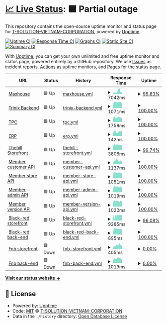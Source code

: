 # [📈 Live Status](https://T-SOLUTION-VIETNAM-CORPORATION.github.io/tsolution-status-check-20230509): <!--live status--> **🟧 Partial outage**

This repository contains the open-source uptime monitor and status page for [T-SOLUTION-VIETNAM-CORPORATION](https://t-solution.vn), powered by [Upptime](https://github.com/upptime/upptime).

[![Uptime CI](https://github.com/T-SOLUTION-VIETNAM-CORPORATION/tsolution-status-check-20230509/workflows/Uptime%20CI/badge.svg)](https://github.com/T-SOLUTION-VIETNAM-CORPORATION/tsolution-status-check-20230509/actions?query=workflow%3A%22Uptime+CI%22)
[![Response Time CI](https://github.com/T-SOLUTION-VIETNAM-CORPORATION/tsolution-status-check-20230509/workflows/Response%20Time%20CI/badge.svg)](https://github.com/T-SOLUTION-VIETNAM-CORPORATION/tsolution-status-check-20230509/actions?query=workflow%3A%22Response+Time+CI%22)
[![Graphs CI](https://github.com/T-SOLUTION-VIETNAM-CORPORATION/tsolution-status-check-20230509/workflows/Graphs%20CI/badge.svg)](https://github.com/T-SOLUTION-VIETNAM-CORPORATION/tsolution-status-check-20230509/actions?query=workflow%3A%22Graphs+CI%22)
[![Static Site CI](https://github.com/T-SOLUTION-VIETNAM-CORPORATION/tsolution-status-check-20230509/workflows/Static%20Site%20CI/badge.svg)](https://github.com/T-SOLUTION-VIETNAM-CORPORATION/tsolution-status-check-20230509/actions?query=workflow%3A%22Static+Site+CI%22)
[![Summary CI](https://github.com/T-SOLUTION-VIETNAM-CORPORATION/tsolution-status-check-20230509/workflows/Summary%20CI/badge.svg)](https://github.com/T-SOLUTION-VIETNAM-CORPORATION/tsolution-status-check-20230509/actions?query=workflow%3A%22Summary+CI%22)

With [Upptime](https://upptime.js.org), you can get your own unlimited and free uptime monitor and status page, powered entirely by a GitHub repository. We use [Issues](https://github.com/T-SOLUTION-VIETNAM-CORPORATION/tsolution-status-check-20230509/issues) as incident reports, [Actions](https://github.com/T-SOLUTION-VIETNAM-CORPORATION/tsolution-status-check-20230509/actions) as uptime monitors, and [Pages](https://T-SOLUTION-VIETNAM-CORPORATION.github.io/tsolution-status-check-20230509) for the status page.

<!--start: status pages-->
<!-- This summary is generated by Upptime (https://github.com/upptime/upptime) -->
<!-- Do not edit this manually, your changes will be overwritten -->
<!-- prettier-ignore -->
| URL | Status | History | Response Time | Uptime |
| --- | ------ | ------- | ------------- | ------ |
| <img alt="" src="https://icons.duckduckgo.com/ip3/maxhousevietnam.com.ico" height="13"> [Maxhouse](https://maxhousevietnam.com) | 🟩 Up | [maxhouse.yml](https://github.com/T-SOLUTION-VIETNAM-CORPORATION/tsolution-status-check-20230509/commits/HEAD/history/maxhouse.yml) | <details><summary><img alt="Response time graph" src="./graphs/maxhouse/response-time-week.png" height="20"> 7042ms</summary><br><a href="https://T-SOLUTION-VIETNAM-CORPORATION.github.io/tsolution-status-check-20230509/history/maxhouse"><img alt="Response time 5601" src="https://img.shields.io/endpoint?url=https%3A%2F%2Fraw.githubusercontent.com%2FT-SOLUTION-VIETNAM-CORPORATION%2Ftsolution-status-check-20230509%2FHEAD%2Fapi%2Fmaxhouse%2Fresponse-time.json"></a><br><a href="https://T-SOLUTION-VIETNAM-CORPORATION.github.io/tsolution-status-check-20230509/history/maxhouse"><img alt="24-hour response time 9832" src="https://img.shields.io/endpoint?url=https%3A%2F%2Fraw.githubusercontent.com%2FT-SOLUTION-VIETNAM-CORPORATION%2Ftsolution-status-check-20230509%2FHEAD%2Fapi%2Fmaxhouse%2Fresponse-time-day.json"></a><br><a href="https://T-SOLUTION-VIETNAM-CORPORATION.github.io/tsolution-status-check-20230509/history/maxhouse"><img alt="7-day response time 7042" src="https://img.shields.io/endpoint?url=https%3A%2F%2Fraw.githubusercontent.com%2FT-SOLUTION-VIETNAM-CORPORATION%2Ftsolution-status-check-20230509%2FHEAD%2Fapi%2Fmaxhouse%2Fresponse-time-week.json"></a><br><a href="https://T-SOLUTION-VIETNAM-CORPORATION.github.io/tsolution-status-check-20230509/history/maxhouse"><img alt="30-day response time 4383" src="https://img.shields.io/endpoint?url=https%3A%2F%2Fraw.githubusercontent.com%2FT-SOLUTION-VIETNAM-CORPORATION%2Ftsolution-status-check-20230509%2FHEAD%2Fapi%2Fmaxhouse%2Fresponse-time-month.json"></a><br><a href="https://T-SOLUTION-VIETNAM-CORPORATION.github.io/tsolution-status-check-20230509/history/maxhouse"><img alt="1-year response time 5612" src="https://img.shields.io/endpoint?url=https%3A%2F%2Fraw.githubusercontent.com%2FT-SOLUTION-VIETNAM-CORPORATION%2Ftsolution-status-check-20230509%2FHEAD%2Fapi%2Fmaxhouse%2Fresponse-time-year.json"></a></details> | <details><summary><a href="https://T-SOLUTION-VIETNAM-CORPORATION.github.io/tsolution-status-check-20230509/history/maxhouse">99.83%</a></summary><a href="https://T-SOLUTION-VIETNAM-CORPORATION.github.io/tsolution-status-check-20230509/history/maxhouse"><img alt="All-time uptime 98.51%" src="https://img.shields.io/endpoint?url=https%3A%2F%2Fraw.githubusercontent.com%2FT-SOLUTION-VIETNAM-CORPORATION%2Ftsolution-status-check-20230509%2FHEAD%2Fapi%2Fmaxhouse%2Fuptime.json"></a><br><a href="https://T-SOLUTION-VIETNAM-CORPORATION.github.io/tsolution-status-check-20230509/history/maxhouse"><img alt="24-hour uptime 98.81%" src="https://img.shields.io/endpoint?url=https%3A%2F%2Fraw.githubusercontent.com%2FT-SOLUTION-VIETNAM-CORPORATION%2Ftsolution-status-check-20230509%2FHEAD%2Fapi%2Fmaxhouse%2Fuptime-day.json"></a><br><a href="https://T-SOLUTION-VIETNAM-CORPORATION.github.io/tsolution-status-check-20230509/history/maxhouse"><img alt="7-day uptime 99.83%" src="https://img.shields.io/endpoint?url=https%3A%2F%2Fraw.githubusercontent.com%2FT-SOLUTION-VIETNAM-CORPORATION%2Ftsolution-status-check-20230509%2FHEAD%2Fapi%2Fmaxhouse%2Fuptime-week.json"></a><br><a href="https://T-SOLUTION-VIETNAM-CORPORATION.github.io/tsolution-status-check-20230509/history/maxhouse"><img alt="30-day uptime 99.92%" src="https://img.shields.io/endpoint?url=https%3A%2F%2Fraw.githubusercontent.com%2FT-SOLUTION-VIETNAM-CORPORATION%2Ftsolution-status-check-20230509%2FHEAD%2Fapi%2Fmaxhouse%2Fuptime-month.json"></a><br><a href="https://T-SOLUTION-VIETNAM-CORPORATION.github.io/tsolution-status-check-20230509/history/maxhouse"><img alt="1-year uptime 98.33%" src="https://img.shields.io/endpoint?url=https%3A%2F%2Fraw.githubusercontent.com%2FT-SOLUTION-VIETNAM-CORPORATION%2Ftsolution-status-check-20230509%2FHEAD%2Fapi%2Fmaxhouse%2Fuptime-year.json"></a></details>
| <img alt="" src="https://icons.duckduckgo.com/ip3/trinix-new.t-solution.vn.ico" height="13"> [Trinix Backend](https://trinix-new.t-solution.vn) | 🟩 Up | [trinix-backend.yml](https://github.com/T-SOLUTION-VIETNAM-CORPORATION/tsolution-status-check-20230509/commits/HEAD/history/trinix-backend.yml) | <details><summary><img alt="Response time graph" src="./graphs/trinix-backend/response-time-week.png" height="20"> 1071ms</summary><br><a href="https://T-SOLUTION-VIETNAM-CORPORATION.github.io/tsolution-status-check-20230509/history/trinix-backend"><img alt="Response time 1229" src="https://img.shields.io/endpoint?url=https%3A%2F%2Fraw.githubusercontent.com%2FT-SOLUTION-VIETNAM-CORPORATION%2Ftsolution-status-check-20230509%2FHEAD%2Fapi%2Ftrinix-backend%2Fresponse-time.json"></a><br><a href="https://T-SOLUTION-VIETNAM-CORPORATION.github.io/tsolution-status-check-20230509/history/trinix-backend"><img alt="24-hour response time 892" src="https://img.shields.io/endpoint?url=https%3A%2F%2Fraw.githubusercontent.com%2FT-SOLUTION-VIETNAM-CORPORATION%2Ftsolution-status-check-20230509%2FHEAD%2Fapi%2Ftrinix-backend%2Fresponse-time-day.json"></a><br><a href="https://T-SOLUTION-VIETNAM-CORPORATION.github.io/tsolution-status-check-20230509/history/trinix-backend"><img alt="7-day response time 1071" src="https://img.shields.io/endpoint?url=https%3A%2F%2Fraw.githubusercontent.com%2FT-SOLUTION-VIETNAM-CORPORATION%2Ftsolution-status-check-20230509%2FHEAD%2Fapi%2Ftrinix-backend%2Fresponse-time-week.json"></a><br><a href="https://T-SOLUTION-VIETNAM-CORPORATION.github.io/tsolution-status-check-20230509/history/trinix-backend"><img alt="30-day response time 1054" src="https://img.shields.io/endpoint?url=https%3A%2F%2Fraw.githubusercontent.com%2FT-SOLUTION-VIETNAM-CORPORATION%2Ftsolution-status-check-20230509%2FHEAD%2Fapi%2Ftrinix-backend%2Fresponse-time-month.json"></a><br><a href="https://T-SOLUTION-VIETNAM-CORPORATION.github.io/tsolution-status-check-20230509/history/trinix-backend"><img alt="1-year response time 1229" src="https://img.shields.io/endpoint?url=https%3A%2F%2Fraw.githubusercontent.com%2FT-SOLUTION-VIETNAM-CORPORATION%2Ftsolution-status-check-20230509%2FHEAD%2Fapi%2Ftrinix-backend%2Fresponse-time-year.json"></a></details> | <details><summary><a href="https://T-SOLUTION-VIETNAM-CORPORATION.github.io/tsolution-status-check-20230509/history/trinix-backend">100.00%</a></summary><a href="https://T-SOLUTION-VIETNAM-CORPORATION.github.io/tsolution-status-check-20230509/history/trinix-backend"><img alt="All-time uptime 99.99%" src="https://img.shields.io/endpoint?url=https%3A%2F%2Fraw.githubusercontent.com%2FT-SOLUTION-VIETNAM-CORPORATION%2Ftsolution-status-check-20230509%2FHEAD%2Fapi%2Ftrinix-backend%2Fuptime.json"></a><br><a href="https://T-SOLUTION-VIETNAM-CORPORATION.github.io/tsolution-status-check-20230509/history/trinix-backend"><img alt="24-hour uptime 100.00%" src="https://img.shields.io/endpoint?url=https%3A%2F%2Fraw.githubusercontent.com%2FT-SOLUTION-VIETNAM-CORPORATION%2Ftsolution-status-check-20230509%2FHEAD%2Fapi%2Ftrinix-backend%2Fuptime-day.json"></a><br><a href="https://T-SOLUTION-VIETNAM-CORPORATION.github.io/tsolution-status-check-20230509/history/trinix-backend"><img alt="7-day uptime 100.00%" src="https://img.shields.io/endpoint?url=https%3A%2F%2Fraw.githubusercontent.com%2FT-SOLUTION-VIETNAM-CORPORATION%2Ftsolution-status-check-20230509%2FHEAD%2Fapi%2Ftrinix-backend%2Fuptime-week.json"></a><br><a href="https://T-SOLUTION-VIETNAM-CORPORATION.github.io/tsolution-status-check-20230509/history/trinix-backend"><img alt="30-day uptime 100.00%" src="https://img.shields.io/endpoint?url=https%3A%2F%2Fraw.githubusercontent.com%2FT-SOLUTION-VIETNAM-CORPORATION%2Ftsolution-status-check-20230509%2FHEAD%2Fapi%2Ftrinix-backend%2Fuptime-month.json"></a><br><a href="https://T-SOLUTION-VIETNAM-CORPORATION.github.io/tsolution-status-check-20230509/history/trinix-backend"><img alt="1-year uptime 99.99%" src="https://img.shields.io/endpoint?url=https%3A%2F%2Fraw.githubusercontent.com%2FT-SOLUTION-VIETNAM-CORPORATION%2Ftsolution-status-check-20230509%2FHEAD%2Fapi%2Ftrinix-backend%2Fuptime-year.json"></a></details>
| <img alt="" src="https://icons.duckduckgo.com/ip3/thaiphong.vn.ico" height="13"> [TPC](https://thaiphong.vn) | 🟩 Up | [tpc.yml](https://github.com/T-SOLUTION-VIETNAM-CORPORATION/tsolution-status-check-20230509/commits/HEAD/history/tpc.yml) | <details><summary><img alt="Response time graph" src="./graphs/tpc/response-time-week.png" height="20"> 1758ms</summary><br><a href="https://T-SOLUTION-VIETNAM-CORPORATION.github.io/tsolution-status-check-20230509/history/tpc"><img alt="Response time 2345" src="https://img.shields.io/endpoint?url=https%3A%2F%2Fraw.githubusercontent.com%2FT-SOLUTION-VIETNAM-CORPORATION%2Ftsolution-status-check-20230509%2FHEAD%2Fapi%2Ftpc%2Fresponse-time.json"></a><br><a href="https://T-SOLUTION-VIETNAM-CORPORATION.github.io/tsolution-status-check-20230509/history/tpc"><img alt="24-hour response time 1316" src="https://img.shields.io/endpoint?url=https%3A%2F%2Fraw.githubusercontent.com%2FT-SOLUTION-VIETNAM-CORPORATION%2Ftsolution-status-check-20230509%2FHEAD%2Fapi%2Ftpc%2Fresponse-time-day.json"></a><br><a href="https://T-SOLUTION-VIETNAM-CORPORATION.github.io/tsolution-status-check-20230509/history/tpc"><img alt="7-day response time 1758" src="https://img.shields.io/endpoint?url=https%3A%2F%2Fraw.githubusercontent.com%2FT-SOLUTION-VIETNAM-CORPORATION%2Ftsolution-status-check-20230509%2FHEAD%2Fapi%2Ftpc%2Fresponse-time-week.json"></a><br><a href="https://T-SOLUTION-VIETNAM-CORPORATION.github.io/tsolution-status-check-20230509/history/tpc"><img alt="30-day response time 1808" src="https://img.shields.io/endpoint?url=https%3A%2F%2Fraw.githubusercontent.com%2FT-SOLUTION-VIETNAM-CORPORATION%2Ftsolution-status-check-20230509%2FHEAD%2Fapi%2Ftpc%2Fresponse-time-month.json"></a><br><a href="https://T-SOLUTION-VIETNAM-CORPORATION.github.io/tsolution-status-check-20230509/history/tpc"><img alt="1-year response time 1808" src="https://img.shields.io/endpoint?url=https%3A%2F%2Fraw.githubusercontent.com%2FT-SOLUTION-VIETNAM-CORPORATION%2Ftsolution-status-check-20230509%2FHEAD%2Fapi%2Ftpc%2Fresponse-time-year.json"></a></details> | <details><summary><a href="https://T-SOLUTION-VIETNAM-CORPORATION.github.io/tsolution-status-check-20230509/history/tpc">100.00%</a></summary><a href="https://T-SOLUTION-VIETNAM-CORPORATION.github.io/tsolution-status-check-20230509/history/tpc"><img alt="All-time uptime 99.77%" src="https://img.shields.io/endpoint?url=https%3A%2F%2Fraw.githubusercontent.com%2FT-SOLUTION-VIETNAM-CORPORATION%2Ftsolution-status-check-20230509%2FHEAD%2Fapi%2Ftpc%2Fuptime.json"></a><br><a href="https://T-SOLUTION-VIETNAM-CORPORATION.github.io/tsolution-status-check-20230509/history/tpc"><img alt="24-hour uptime 100.00%" src="https://img.shields.io/endpoint?url=https%3A%2F%2Fraw.githubusercontent.com%2FT-SOLUTION-VIETNAM-CORPORATION%2Ftsolution-status-check-20230509%2FHEAD%2Fapi%2Ftpc%2Fuptime-day.json"></a><br><a href="https://T-SOLUTION-VIETNAM-CORPORATION.github.io/tsolution-status-check-20230509/history/tpc"><img alt="7-day uptime 100.00%" src="https://img.shields.io/endpoint?url=https%3A%2F%2Fraw.githubusercontent.com%2FT-SOLUTION-VIETNAM-CORPORATION%2Ftsolution-status-check-20230509%2FHEAD%2Fapi%2Ftpc%2Fuptime-week.json"></a><br><a href="https://T-SOLUTION-VIETNAM-CORPORATION.github.io/tsolution-status-check-20230509/history/tpc"><img alt="30-day uptime 100.00%" src="https://img.shields.io/endpoint?url=https%3A%2F%2Fraw.githubusercontent.com%2FT-SOLUTION-VIETNAM-CORPORATION%2Ftsolution-status-check-20230509%2FHEAD%2Fapi%2Ftpc%2Fuptime-month.json"></a><br><a href="https://T-SOLUTION-VIETNAM-CORPORATION.github.io/tsolution-status-check-20230509/history/tpc"><img alt="1-year uptime 99.93%" src="https://img.shields.io/endpoint?url=https%3A%2F%2Fraw.githubusercontent.com%2FT-SOLUTION-VIETNAM-CORPORATION%2Ftsolution-status-check-20230509%2FHEAD%2Fapi%2Ftpc%2Fuptime-year.json"></a></details>
| <img alt="" src="https://icons.duckduckgo.com/ip3/erp.thehillcoffee.com.ico" height="13"> [ERP](https://erp.thehillcoffee.com) | 🟩 Up | [erp.yml](https://github.com/T-SOLUTION-VIETNAM-CORPORATION/tsolution-status-check-20230509/commits/HEAD/history/erp.yml) | <details><summary><img alt="Response time graph" src="./graphs/erp/response-time-week.png" height="20"> 142ms</summary><br><a href="https://T-SOLUTION-VIETNAM-CORPORATION.github.io/tsolution-status-check-20230509/history/erp"><img alt="Response time 200" src="https://img.shields.io/endpoint?url=https%3A%2F%2Fraw.githubusercontent.com%2FT-SOLUTION-VIETNAM-CORPORATION%2Ftsolution-status-check-20230509%2FHEAD%2Fapi%2Ferp%2Fresponse-time.json"></a><br><a href="https://T-SOLUTION-VIETNAM-CORPORATION.github.io/tsolution-status-check-20230509/history/erp"><img alt="24-hour response time 184" src="https://img.shields.io/endpoint?url=https%3A%2F%2Fraw.githubusercontent.com%2FT-SOLUTION-VIETNAM-CORPORATION%2Ftsolution-status-check-20230509%2FHEAD%2Fapi%2Ferp%2Fresponse-time-day.json"></a><br><a href="https://T-SOLUTION-VIETNAM-CORPORATION.github.io/tsolution-status-check-20230509/history/erp"><img alt="7-day response time 142" src="https://img.shields.io/endpoint?url=https%3A%2F%2Fraw.githubusercontent.com%2FT-SOLUTION-VIETNAM-CORPORATION%2Ftsolution-status-check-20230509%2FHEAD%2Fapi%2Ferp%2Fresponse-time-week.json"></a><br><a href="https://T-SOLUTION-VIETNAM-CORPORATION.github.io/tsolution-status-check-20230509/history/erp"><img alt="30-day response time 148" src="https://img.shields.io/endpoint?url=https%3A%2F%2Fraw.githubusercontent.com%2FT-SOLUTION-VIETNAM-CORPORATION%2Ftsolution-status-check-20230509%2FHEAD%2Fapi%2Ferp%2Fresponse-time-month.json"></a><br><a href="https://T-SOLUTION-VIETNAM-CORPORATION.github.io/tsolution-status-check-20230509/history/erp"><img alt="1-year response time 179" src="https://img.shields.io/endpoint?url=https%3A%2F%2Fraw.githubusercontent.com%2FT-SOLUTION-VIETNAM-CORPORATION%2Ftsolution-status-check-20230509%2FHEAD%2Fapi%2Ferp%2Fresponse-time-year.json"></a></details> | <details><summary><a href="https://T-SOLUTION-VIETNAM-CORPORATION.github.io/tsolution-status-check-20230509/history/erp">100.00%</a></summary><a href="https://T-SOLUTION-VIETNAM-CORPORATION.github.io/tsolution-status-check-20230509/history/erp"><img alt="All-time uptime 99.85%" src="https://img.shields.io/endpoint?url=https%3A%2F%2Fraw.githubusercontent.com%2FT-SOLUTION-VIETNAM-CORPORATION%2Ftsolution-status-check-20230509%2FHEAD%2Fapi%2Ferp%2Fuptime.json"></a><br><a href="https://T-SOLUTION-VIETNAM-CORPORATION.github.io/tsolution-status-check-20230509/history/erp"><img alt="24-hour uptime 100.00%" src="https://img.shields.io/endpoint?url=https%3A%2F%2Fraw.githubusercontent.com%2FT-SOLUTION-VIETNAM-CORPORATION%2Ftsolution-status-check-20230509%2FHEAD%2Fapi%2Ferp%2Fuptime-day.json"></a><br><a href="https://T-SOLUTION-VIETNAM-CORPORATION.github.io/tsolution-status-check-20230509/history/erp"><img alt="7-day uptime 100.00%" src="https://img.shields.io/endpoint?url=https%3A%2F%2Fraw.githubusercontent.com%2FT-SOLUTION-VIETNAM-CORPORATION%2Ftsolution-status-check-20230509%2FHEAD%2Fapi%2Ferp%2Fuptime-week.json"></a><br><a href="https://T-SOLUTION-VIETNAM-CORPORATION.github.io/tsolution-status-check-20230509/history/erp"><img alt="30-day uptime 100.00%" src="https://img.shields.io/endpoint?url=https%3A%2F%2Fraw.githubusercontent.com%2FT-SOLUTION-VIETNAM-CORPORATION%2Ftsolution-status-check-20230509%2FHEAD%2Fapi%2Ferp%2Fuptime-month.json"></a><br><a href="https://T-SOLUTION-VIETNAM-CORPORATION.github.io/tsolution-status-check-20230509/history/erp"><img alt="1-year uptime 100.00%" src="https://img.shields.io/endpoint?url=https%3A%2F%2Fraw.githubusercontent.com%2FT-SOLUTION-VIETNAM-CORPORATION%2Ftsolution-status-check-20230509%2FHEAD%2Fapi%2Ferp%2Fuptime-year.json"></a></details>
| <img alt="" src="https://icons.duckduckgo.com/ip3/www.thehillstore.com.vn.ico" height="13"> [Thehill Storefront](https://www.thehillstore.com.vn) | 🟩 Up | [thehill-storefront.yml](https://github.com/T-SOLUTION-VIETNAM-CORPORATION/tsolution-status-check-20230509/commits/HEAD/history/thehill-storefront.yml) | <details><summary><img alt="Response time graph" src="./graphs/thehill-storefront/response-time-week.png" height="20"> 3806ms</summary><br><a href="https://T-SOLUTION-VIETNAM-CORPORATION.github.io/tsolution-status-check-20230509/history/thehill-storefront"><img alt="Response time 5904" src="https://img.shields.io/endpoint?url=https%3A%2F%2Fraw.githubusercontent.com%2FT-SOLUTION-VIETNAM-CORPORATION%2Ftsolution-status-check-20230509%2FHEAD%2Fapi%2Fthehill-storefront%2Fresponse-time.json"></a><br><a href="https://T-SOLUTION-VIETNAM-CORPORATION.github.io/tsolution-status-check-20230509/history/thehill-storefront"><img alt="24-hour response time 3080" src="https://img.shields.io/endpoint?url=https%3A%2F%2Fraw.githubusercontent.com%2FT-SOLUTION-VIETNAM-CORPORATION%2Ftsolution-status-check-20230509%2FHEAD%2Fapi%2Fthehill-storefront%2Fresponse-time-day.json"></a><br><a href="https://T-SOLUTION-VIETNAM-CORPORATION.github.io/tsolution-status-check-20230509/history/thehill-storefront"><img alt="7-day response time 3806" src="https://img.shields.io/endpoint?url=https%3A%2F%2Fraw.githubusercontent.com%2FT-SOLUTION-VIETNAM-CORPORATION%2Ftsolution-status-check-20230509%2FHEAD%2Fapi%2Fthehill-storefront%2Fresponse-time-week.json"></a><br><a href="https://T-SOLUTION-VIETNAM-CORPORATION.github.io/tsolution-status-check-20230509/history/thehill-storefront"><img alt="30-day response time 4084" src="https://img.shields.io/endpoint?url=https%3A%2F%2Fraw.githubusercontent.com%2FT-SOLUTION-VIETNAM-CORPORATION%2Ftsolution-status-check-20230509%2FHEAD%2Fapi%2Fthehill-storefront%2Fresponse-time-month.json"></a><br><a href="https://T-SOLUTION-VIETNAM-CORPORATION.github.io/tsolution-status-check-20230509/history/thehill-storefront"><img alt="1-year response time 5904" src="https://img.shields.io/endpoint?url=https%3A%2F%2Fraw.githubusercontent.com%2FT-SOLUTION-VIETNAM-CORPORATION%2Ftsolution-status-check-20230509%2FHEAD%2Fapi%2Fthehill-storefront%2Fresponse-time-year.json"></a></details> | <details><summary><a href="https://T-SOLUTION-VIETNAM-CORPORATION.github.io/tsolution-status-check-20230509/history/thehill-storefront">99.74%</a></summary><a href="https://T-SOLUTION-VIETNAM-CORPORATION.github.io/tsolution-status-check-20230509/history/thehill-storefront"><img alt="All-time uptime 99.80%" src="https://img.shields.io/endpoint?url=https%3A%2F%2Fraw.githubusercontent.com%2FT-SOLUTION-VIETNAM-CORPORATION%2Ftsolution-status-check-20230509%2FHEAD%2Fapi%2Fthehill-storefront%2Fuptime.json"></a><br><a href="https://T-SOLUTION-VIETNAM-CORPORATION.github.io/tsolution-status-check-20230509/history/thehill-storefront"><img alt="24-hour uptime 100.00%" src="https://img.shields.io/endpoint?url=https%3A%2F%2Fraw.githubusercontent.com%2FT-SOLUTION-VIETNAM-CORPORATION%2Ftsolution-status-check-20230509%2FHEAD%2Fapi%2Fthehill-storefront%2Fuptime-day.json"></a><br><a href="https://T-SOLUTION-VIETNAM-CORPORATION.github.io/tsolution-status-check-20230509/history/thehill-storefront"><img alt="7-day uptime 99.74%" src="https://img.shields.io/endpoint?url=https%3A%2F%2Fraw.githubusercontent.com%2FT-SOLUTION-VIETNAM-CORPORATION%2Ftsolution-status-check-20230509%2FHEAD%2Fapi%2Fthehill-storefront%2Fuptime-week.json"></a><br><a href="https://T-SOLUTION-VIETNAM-CORPORATION.github.io/tsolution-status-check-20230509/history/thehill-storefront"><img alt="30-day uptime 99.86%" src="https://img.shields.io/endpoint?url=https%3A%2F%2Fraw.githubusercontent.com%2FT-SOLUTION-VIETNAM-CORPORATION%2Ftsolution-status-check-20230509%2FHEAD%2Fapi%2Fthehill-storefront%2Fuptime-month.json"></a><br><a href="https://T-SOLUTION-VIETNAM-CORPORATION.github.io/tsolution-status-check-20230509/history/thehill-storefront"><img alt="1-year uptime 99.80%" src="https://img.shields.io/endpoint?url=https%3A%2F%2Fraw.githubusercontent.com%2FT-SOLUTION-VIETNAM-CORPORATION%2Ftsolution-status-check-20230509%2FHEAD%2Fapi%2Fthehill-storefront%2Fuptime-year.json"></a></details>
| <img alt="" src="https://icons.duckduckgo.com/ip3/member-customer-api.doidiem.vn.ico" height="13"> [Member customer API](https://member-customer-api.doidiem.vn/health/) | 🟩 Up | [member-customer-api.yml](https://github.com/T-SOLUTION-VIETNAM-CORPORATION/tsolution-status-check-20230509/commits/HEAD/history/member-customer-api.yml) | <details><summary><img alt="Response time graph" src="./graphs/member-customer-api/response-time-week.png" height="20"> 1137ms</summary><br><a href="https://T-SOLUTION-VIETNAM-CORPORATION.github.io/tsolution-status-check-20230509/history/member-customer-api"><img alt="Response time 1175" src="https://img.shields.io/endpoint?url=https%3A%2F%2Fraw.githubusercontent.com%2FT-SOLUTION-VIETNAM-CORPORATION%2Ftsolution-status-check-20230509%2FHEAD%2Fapi%2Fmember-customer-api%2Fresponse-time.json"></a><br><a href="https://T-SOLUTION-VIETNAM-CORPORATION.github.io/tsolution-status-check-20230509/history/member-customer-api"><img alt="24-hour response time 690" src="https://img.shields.io/endpoint?url=https%3A%2F%2Fraw.githubusercontent.com%2FT-SOLUTION-VIETNAM-CORPORATION%2Ftsolution-status-check-20230509%2FHEAD%2Fapi%2Fmember-customer-api%2Fresponse-time-day.json"></a><br><a href="https://T-SOLUTION-VIETNAM-CORPORATION.github.io/tsolution-status-check-20230509/history/member-customer-api"><img alt="7-day response time 1137" src="https://img.shields.io/endpoint?url=https%3A%2F%2Fraw.githubusercontent.com%2FT-SOLUTION-VIETNAM-CORPORATION%2Ftsolution-status-check-20230509%2FHEAD%2Fapi%2Fmember-customer-api%2Fresponse-time-week.json"></a><br><a href="https://T-SOLUTION-VIETNAM-CORPORATION.github.io/tsolution-status-check-20230509/history/member-customer-api"><img alt="30-day response time 1077" src="https://img.shields.io/endpoint?url=https%3A%2F%2Fraw.githubusercontent.com%2FT-SOLUTION-VIETNAM-CORPORATION%2Ftsolution-status-check-20230509%2FHEAD%2Fapi%2Fmember-customer-api%2Fresponse-time-month.json"></a><br><a href="https://T-SOLUTION-VIETNAM-CORPORATION.github.io/tsolution-status-check-20230509/history/member-customer-api"><img alt="1-year response time 1069" src="https://img.shields.io/endpoint?url=https%3A%2F%2Fraw.githubusercontent.com%2FT-SOLUTION-VIETNAM-CORPORATION%2Ftsolution-status-check-20230509%2FHEAD%2Fapi%2Fmember-customer-api%2Fresponse-time-year.json"></a></details> | <details><summary><a href="https://T-SOLUTION-VIETNAM-CORPORATION.github.io/tsolution-status-check-20230509/history/member-customer-api">100.00%</a></summary><a href="https://T-SOLUTION-VIETNAM-CORPORATION.github.io/tsolution-status-check-20230509/history/member-customer-api"><img alt="All-time uptime 99.69%" src="https://img.shields.io/endpoint?url=https%3A%2F%2Fraw.githubusercontent.com%2FT-SOLUTION-VIETNAM-CORPORATION%2Ftsolution-status-check-20230509%2FHEAD%2Fapi%2Fmember-customer-api%2Fuptime.json"></a><br><a href="https://T-SOLUTION-VIETNAM-CORPORATION.github.io/tsolution-status-check-20230509/history/member-customer-api"><img alt="24-hour uptime 100.00%" src="https://img.shields.io/endpoint?url=https%3A%2F%2Fraw.githubusercontent.com%2FT-SOLUTION-VIETNAM-CORPORATION%2Ftsolution-status-check-20230509%2FHEAD%2Fapi%2Fmember-customer-api%2Fuptime-day.json"></a><br><a href="https://T-SOLUTION-VIETNAM-CORPORATION.github.io/tsolution-status-check-20230509/history/member-customer-api"><img alt="7-day uptime 100.00%" src="https://img.shields.io/endpoint?url=https%3A%2F%2Fraw.githubusercontent.com%2FT-SOLUTION-VIETNAM-CORPORATION%2Ftsolution-status-check-20230509%2FHEAD%2Fapi%2Fmember-customer-api%2Fuptime-week.json"></a><br><a href="https://T-SOLUTION-VIETNAM-CORPORATION.github.io/tsolution-status-check-20230509/history/member-customer-api"><img alt="30-day uptime 100.00%" src="https://img.shields.io/endpoint?url=https%3A%2F%2Fraw.githubusercontent.com%2FT-SOLUTION-VIETNAM-CORPORATION%2Ftsolution-status-check-20230509%2FHEAD%2Fapi%2Fmember-customer-api%2Fuptime-month.json"></a><br><a href="https://T-SOLUTION-VIETNAM-CORPORATION.github.io/tsolution-status-check-20230509/history/member-customer-api"><img alt="1-year uptime 99.87%" src="https://img.shields.io/endpoint?url=https%3A%2F%2Fraw.githubusercontent.com%2FT-SOLUTION-VIETNAM-CORPORATION%2Ftsolution-status-check-20230509%2FHEAD%2Fapi%2Fmember-customer-api%2Fuptime-year.json"></a></details>
| <img alt="" src="https://icons.duckduckgo.com/ip3/member-store-api.doidiem.vn.ico" height="13"> [Member store API](https://member-store-api.doidiem.vn/health/) | 🟩 Up | [member-store-api.yml](https://github.com/T-SOLUTION-VIETNAM-CORPORATION/tsolution-status-check-20230509/commits/HEAD/history/member-store-api.yml) | <details><summary><img alt="Response time graph" src="./graphs/member-store-api/response-time-week.png" height="20"> 1051ms</summary><br><a href="https://T-SOLUTION-VIETNAM-CORPORATION.github.io/tsolution-status-check-20230509/history/member-store-api"><img alt="Response time 1161" src="https://img.shields.io/endpoint?url=https%3A%2F%2Fraw.githubusercontent.com%2FT-SOLUTION-VIETNAM-CORPORATION%2Ftsolution-status-check-20230509%2FHEAD%2Fapi%2Fmember-store-api%2Fresponse-time.json"></a><br><a href="https://T-SOLUTION-VIETNAM-CORPORATION.github.io/tsolution-status-check-20230509/history/member-store-api"><img alt="24-hour response time 876" src="https://img.shields.io/endpoint?url=https%3A%2F%2Fraw.githubusercontent.com%2FT-SOLUTION-VIETNAM-CORPORATION%2Ftsolution-status-check-20230509%2FHEAD%2Fapi%2Fmember-store-api%2Fresponse-time-day.json"></a><br><a href="https://T-SOLUTION-VIETNAM-CORPORATION.github.io/tsolution-status-check-20230509/history/member-store-api"><img alt="7-day response time 1051" src="https://img.shields.io/endpoint?url=https%3A%2F%2Fraw.githubusercontent.com%2FT-SOLUTION-VIETNAM-CORPORATION%2Ftsolution-status-check-20230509%2FHEAD%2Fapi%2Fmember-store-api%2Fresponse-time-week.json"></a><br><a href="https://T-SOLUTION-VIETNAM-CORPORATION.github.io/tsolution-status-check-20230509/history/member-store-api"><img alt="30-day response time 1041" src="https://img.shields.io/endpoint?url=https%3A%2F%2Fraw.githubusercontent.com%2FT-SOLUTION-VIETNAM-CORPORATION%2Ftsolution-status-check-20230509%2FHEAD%2Fapi%2Fmember-store-api%2Fresponse-time-month.json"></a><br><a href="https://T-SOLUTION-VIETNAM-CORPORATION.github.io/tsolution-status-check-20230509/history/member-store-api"><img alt="1-year response time 1064" src="https://img.shields.io/endpoint?url=https%3A%2F%2Fraw.githubusercontent.com%2FT-SOLUTION-VIETNAM-CORPORATION%2Ftsolution-status-check-20230509%2FHEAD%2Fapi%2Fmember-store-api%2Fresponse-time-year.json"></a></details> | <details><summary><a href="https://T-SOLUTION-VIETNAM-CORPORATION.github.io/tsolution-status-check-20230509/history/member-store-api">100.00%</a></summary><a href="https://T-SOLUTION-VIETNAM-CORPORATION.github.io/tsolution-status-check-20230509/history/member-store-api"><img alt="All-time uptime 99.68%" src="https://img.shields.io/endpoint?url=https%3A%2F%2Fraw.githubusercontent.com%2FT-SOLUTION-VIETNAM-CORPORATION%2Ftsolution-status-check-20230509%2FHEAD%2Fapi%2Fmember-store-api%2Fuptime.json"></a><br><a href="https://T-SOLUTION-VIETNAM-CORPORATION.github.io/tsolution-status-check-20230509/history/member-store-api"><img alt="24-hour uptime 100.00%" src="https://img.shields.io/endpoint?url=https%3A%2F%2Fraw.githubusercontent.com%2FT-SOLUTION-VIETNAM-CORPORATION%2Ftsolution-status-check-20230509%2FHEAD%2Fapi%2Fmember-store-api%2Fuptime-day.json"></a><br><a href="https://T-SOLUTION-VIETNAM-CORPORATION.github.io/tsolution-status-check-20230509/history/member-store-api"><img alt="7-day uptime 100.00%" src="https://img.shields.io/endpoint?url=https%3A%2F%2Fraw.githubusercontent.com%2FT-SOLUTION-VIETNAM-CORPORATION%2Ftsolution-status-check-20230509%2FHEAD%2Fapi%2Fmember-store-api%2Fuptime-week.json"></a><br><a href="https://T-SOLUTION-VIETNAM-CORPORATION.github.io/tsolution-status-check-20230509/history/member-store-api"><img alt="30-day uptime 100.00%" src="https://img.shields.io/endpoint?url=https%3A%2F%2Fraw.githubusercontent.com%2FT-SOLUTION-VIETNAM-CORPORATION%2Ftsolution-status-check-20230509%2FHEAD%2Fapi%2Fmember-store-api%2Fuptime-month.json"></a><br><a href="https://T-SOLUTION-VIETNAM-CORPORATION.github.io/tsolution-status-check-20230509/history/member-store-api"><img alt="1-year uptime 99.88%" src="https://img.shields.io/endpoint?url=https%3A%2F%2Fraw.githubusercontent.com%2FT-SOLUTION-VIETNAM-CORPORATION%2Ftsolution-status-check-20230509%2FHEAD%2Fapi%2Fmember-store-api%2Fuptime-year.json"></a></details>
| <img alt="" src="https://icons.duckduckgo.com/ip3/member-admin-api.doidiem.vn.ico" height="13"> [Member admin API](https://member-admin-api.doidiem.vn/health/) | 🟩 Up | [member-admin-api.yml](https://github.com/T-SOLUTION-VIETNAM-CORPORATION/tsolution-status-check-20230509/commits/HEAD/history/member-admin-api.yml) | <details><summary><img alt="Response time graph" src="./graphs/member-admin-api/response-time-week.png" height="20"> 1019ms</summary><br><a href="https://T-SOLUTION-VIETNAM-CORPORATION.github.io/tsolution-status-check-20230509/history/member-admin-api"><img alt="Response time 1129" src="https://img.shields.io/endpoint?url=https%3A%2F%2Fraw.githubusercontent.com%2FT-SOLUTION-VIETNAM-CORPORATION%2Ftsolution-status-check-20230509%2FHEAD%2Fapi%2Fmember-admin-api%2Fresponse-time.json"></a><br><a href="https://T-SOLUTION-VIETNAM-CORPORATION.github.io/tsolution-status-check-20230509/history/member-admin-api"><img alt="24-hour response time 702" src="https://img.shields.io/endpoint?url=https%3A%2F%2Fraw.githubusercontent.com%2FT-SOLUTION-VIETNAM-CORPORATION%2Ftsolution-status-check-20230509%2FHEAD%2Fapi%2Fmember-admin-api%2Fresponse-time-day.json"></a><br><a href="https://T-SOLUTION-VIETNAM-CORPORATION.github.io/tsolution-status-check-20230509/history/member-admin-api"><img alt="7-day response time 1019" src="https://img.shields.io/endpoint?url=https%3A%2F%2Fraw.githubusercontent.com%2FT-SOLUTION-VIETNAM-CORPORATION%2Ftsolution-status-check-20230509%2FHEAD%2Fapi%2Fmember-admin-api%2Fresponse-time-week.json"></a><br><a href="https://T-SOLUTION-VIETNAM-CORPORATION.github.io/tsolution-status-check-20230509/history/member-admin-api"><img alt="30-day response time 1032" src="https://img.shields.io/endpoint?url=https%3A%2F%2Fraw.githubusercontent.com%2FT-SOLUTION-VIETNAM-CORPORATION%2Ftsolution-status-check-20230509%2FHEAD%2Fapi%2Fmember-admin-api%2Fresponse-time-month.json"></a><br><a href="https://T-SOLUTION-VIETNAM-CORPORATION.github.io/tsolution-status-check-20230509/history/member-admin-api"><img alt="1-year response time 1179" src="https://img.shields.io/endpoint?url=https%3A%2F%2Fraw.githubusercontent.com%2FT-SOLUTION-VIETNAM-CORPORATION%2Ftsolution-status-check-20230509%2FHEAD%2Fapi%2Fmember-admin-api%2Fresponse-time-year.json"></a></details> | <details><summary><a href="https://T-SOLUTION-VIETNAM-CORPORATION.github.io/tsolution-status-check-20230509/history/member-admin-api">100.00%</a></summary><a href="https://T-SOLUTION-VIETNAM-CORPORATION.github.io/tsolution-status-check-20230509/history/member-admin-api"><img alt="All-time uptime 99.75%" src="https://img.shields.io/endpoint?url=https%3A%2F%2Fraw.githubusercontent.com%2FT-SOLUTION-VIETNAM-CORPORATION%2Ftsolution-status-check-20230509%2FHEAD%2Fapi%2Fmember-admin-api%2Fuptime.json"></a><br><a href="https://T-SOLUTION-VIETNAM-CORPORATION.github.io/tsolution-status-check-20230509/history/member-admin-api"><img alt="24-hour uptime 100.00%" src="https://img.shields.io/endpoint?url=https%3A%2F%2Fraw.githubusercontent.com%2FT-SOLUTION-VIETNAM-CORPORATION%2Ftsolution-status-check-20230509%2FHEAD%2Fapi%2Fmember-admin-api%2Fuptime-day.json"></a><br><a href="https://T-SOLUTION-VIETNAM-CORPORATION.github.io/tsolution-status-check-20230509/history/member-admin-api"><img alt="7-day uptime 100.00%" src="https://img.shields.io/endpoint?url=https%3A%2F%2Fraw.githubusercontent.com%2FT-SOLUTION-VIETNAM-CORPORATION%2Ftsolution-status-check-20230509%2FHEAD%2Fapi%2Fmember-admin-api%2Fuptime-week.json"></a><br><a href="https://T-SOLUTION-VIETNAM-CORPORATION.github.io/tsolution-status-check-20230509/history/member-admin-api"><img alt="30-day uptime 100.00%" src="https://img.shields.io/endpoint?url=https%3A%2F%2Fraw.githubusercontent.com%2FT-SOLUTION-VIETNAM-CORPORATION%2Ftsolution-status-check-20230509%2FHEAD%2Fapi%2Fmember-admin-api%2Fuptime-month.json"></a><br><a href="https://T-SOLUTION-VIETNAM-CORPORATION.github.io/tsolution-status-check-20230509/history/member-admin-api"><img alt="1-year uptime 99.99%" src="https://img.shields.io/endpoint?url=https%3A%2F%2Fraw.githubusercontent.com%2FT-SOLUTION-VIETNAM-CORPORATION%2Ftsolution-status-check-20230509%2FHEAD%2Fapi%2Fmember-admin-api%2Fuptime-year.json"></a></details>
| <img alt="" src="https://icons.duckduckgo.com/ip3/member-version-api.doidiem.vn.ico" height="13"> [Member version API](https://member-version-api.doidiem.vn/api/health) | 🟩 Up | [member-version-api.yml](https://github.com/T-SOLUTION-VIETNAM-CORPORATION/tsolution-status-check-20230509/commits/HEAD/history/member-version-api.yml) | <details><summary><img alt="Response time graph" src="./graphs/member-version-api/response-time-week.png" height="20"> 1020ms</summary><br><a href="https://T-SOLUTION-VIETNAM-CORPORATION.github.io/tsolution-status-check-20230509/history/member-version-api"><img alt="Response time 1208" src="https://img.shields.io/endpoint?url=https%3A%2F%2Fraw.githubusercontent.com%2FT-SOLUTION-VIETNAM-CORPORATION%2Ftsolution-status-check-20230509%2FHEAD%2Fapi%2Fmember-version-api%2Fresponse-time.json"></a><br><a href="https://T-SOLUTION-VIETNAM-CORPORATION.github.io/tsolution-status-check-20230509/history/member-version-api"><img alt="24-hour response time 875" src="https://img.shields.io/endpoint?url=https%3A%2F%2Fraw.githubusercontent.com%2FT-SOLUTION-VIETNAM-CORPORATION%2Ftsolution-status-check-20230509%2FHEAD%2Fapi%2Fmember-version-api%2Fresponse-time-day.json"></a><br><a href="https://T-SOLUTION-VIETNAM-CORPORATION.github.io/tsolution-status-check-20230509/history/member-version-api"><img alt="7-day response time 1020" src="https://img.shields.io/endpoint?url=https%3A%2F%2Fraw.githubusercontent.com%2FT-SOLUTION-VIETNAM-CORPORATION%2Ftsolution-status-check-20230509%2FHEAD%2Fapi%2Fmember-version-api%2Fresponse-time-week.json"></a><br><a href="https://T-SOLUTION-VIETNAM-CORPORATION.github.io/tsolution-status-check-20230509/history/member-version-api"><img alt="30-day response time 1023" src="https://img.shields.io/endpoint?url=https%3A%2F%2Fraw.githubusercontent.com%2FT-SOLUTION-VIETNAM-CORPORATION%2Ftsolution-status-check-20230509%2FHEAD%2Fapi%2Fmember-version-api%2Fresponse-time-month.json"></a><br><a href="https://T-SOLUTION-VIETNAM-CORPORATION.github.io/tsolution-status-check-20230509/history/member-version-api"><img alt="1-year response time 1065" src="https://img.shields.io/endpoint?url=https%3A%2F%2Fraw.githubusercontent.com%2FT-SOLUTION-VIETNAM-CORPORATION%2Ftsolution-status-check-20230509%2FHEAD%2Fapi%2Fmember-version-api%2Fresponse-time-year.json"></a></details> | <details><summary><a href="https://T-SOLUTION-VIETNAM-CORPORATION.github.io/tsolution-status-check-20230509/history/member-version-api">100.00%</a></summary><a href="https://T-SOLUTION-VIETNAM-CORPORATION.github.io/tsolution-status-check-20230509/history/member-version-api"><img alt="All-time uptime 99.75%" src="https://img.shields.io/endpoint?url=https%3A%2F%2Fraw.githubusercontent.com%2FT-SOLUTION-VIETNAM-CORPORATION%2Ftsolution-status-check-20230509%2FHEAD%2Fapi%2Fmember-version-api%2Fuptime.json"></a><br><a href="https://T-SOLUTION-VIETNAM-CORPORATION.github.io/tsolution-status-check-20230509/history/member-version-api"><img alt="24-hour uptime 100.00%" src="https://img.shields.io/endpoint?url=https%3A%2F%2Fraw.githubusercontent.com%2FT-SOLUTION-VIETNAM-CORPORATION%2Ftsolution-status-check-20230509%2FHEAD%2Fapi%2Fmember-version-api%2Fuptime-day.json"></a><br><a href="https://T-SOLUTION-VIETNAM-CORPORATION.github.io/tsolution-status-check-20230509/history/member-version-api"><img alt="7-day uptime 100.00%" src="https://img.shields.io/endpoint?url=https%3A%2F%2Fraw.githubusercontent.com%2FT-SOLUTION-VIETNAM-CORPORATION%2Ftsolution-status-check-20230509%2FHEAD%2Fapi%2Fmember-version-api%2Fuptime-week.json"></a><br><a href="https://T-SOLUTION-VIETNAM-CORPORATION.github.io/tsolution-status-check-20230509/history/member-version-api"><img alt="30-day uptime 100.00%" src="https://img.shields.io/endpoint?url=https%3A%2F%2Fraw.githubusercontent.com%2FT-SOLUTION-VIETNAM-CORPORATION%2Ftsolution-status-check-20230509%2FHEAD%2Fapi%2Fmember-version-api%2Fuptime-month.json"></a><br><a href="https://T-SOLUTION-VIETNAM-CORPORATION.github.io/tsolution-status-check-20230509/history/member-version-api"><img alt="1-year uptime 100.00%" src="https://img.shields.io/endpoint?url=https%3A%2F%2Fraw.githubusercontent.com%2FT-SOLUTION-VIETNAM-CORPORATION%2Ftsolution-status-check-20230509%2FHEAD%2Fapi%2Fmember-version-api%2Fuptime-year.json"></a></details>
| <img alt="" src="https://icons.duckduckgo.com/ip3/dendofish.com.ico" height="13"> [Black-red storefront](https://dendofish.com) | 🟩 Up | [black-red-storefront.yml](https://github.com/T-SOLUTION-VIETNAM-CORPORATION/tsolution-status-check-20230509/commits/HEAD/history/black-red-storefront.yml) | <details><summary><img alt="Response time graph" src="./graphs/black-red-storefront/response-time-week.png" height="20"> 9285ms</summary><br><a href="https://T-SOLUTION-VIETNAM-CORPORATION.github.io/tsolution-status-check-20230509/history/black-red-storefront"><img alt="Response time 7724" src="https://img.shields.io/endpoint?url=https%3A%2F%2Fraw.githubusercontent.com%2FT-SOLUTION-VIETNAM-CORPORATION%2Ftsolution-status-check-20230509%2FHEAD%2Fapi%2Fblack-red-storefront%2Fresponse-time.json"></a><br><a href="https://T-SOLUTION-VIETNAM-CORPORATION.github.io/tsolution-status-check-20230509/history/black-red-storefront"><img alt="24-hour response time 9813" src="https://img.shields.io/endpoint?url=https%3A%2F%2Fraw.githubusercontent.com%2FT-SOLUTION-VIETNAM-CORPORATION%2Ftsolution-status-check-20230509%2FHEAD%2Fapi%2Fblack-red-storefront%2Fresponse-time-day.json"></a><br><a href="https://T-SOLUTION-VIETNAM-CORPORATION.github.io/tsolution-status-check-20230509/history/black-red-storefront"><img alt="7-day response time 9285" src="https://img.shields.io/endpoint?url=https%3A%2F%2Fraw.githubusercontent.com%2FT-SOLUTION-VIETNAM-CORPORATION%2Ftsolution-status-check-20230509%2FHEAD%2Fapi%2Fblack-red-storefront%2Fresponse-time-week.json"></a><br><a href="https://T-SOLUTION-VIETNAM-CORPORATION.github.io/tsolution-status-check-20230509/history/black-red-storefront"><img alt="30-day response time 8326" src="https://img.shields.io/endpoint?url=https%3A%2F%2Fraw.githubusercontent.com%2FT-SOLUTION-VIETNAM-CORPORATION%2Ftsolution-status-check-20230509%2FHEAD%2Fapi%2Fblack-red-storefront%2Fresponse-time-month.json"></a><br><a href="https://T-SOLUTION-VIETNAM-CORPORATION.github.io/tsolution-status-check-20230509/history/black-red-storefront"><img alt="1-year response time 7751" src="https://img.shields.io/endpoint?url=https%3A%2F%2Fraw.githubusercontent.com%2FT-SOLUTION-VIETNAM-CORPORATION%2Ftsolution-status-check-20230509%2FHEAD%2Fapi%2Fblack-red-storefront%2Fresponse-time-year.json"></a></details> | <details><summary><a href="https://T-SOLUTION-VIETNAM-CORPORATION.github.io/tsolution-status-check-20230509/history/black-red-storefront">96.08%</a></summary><a href="https://T-SOLUTION-VIETNAM-CORPORATION.github.io/tsolution-status-check-20230509/history/black-red-storefront"><img alt="All-time uptime 99.84%" src="https://img.shields.io/endpoint?url=https%3A%2F%2Fraw.githubusercontent.com%2FT-SOLUTION-VIETNAM-CORPORATION%2Ftsolution-status-check-20230509%2FHEAD%2Fapi%2Fblack-red-storefront%2Fuptime.json"></a><br><a href="https://T-SOLUTION-VIETNAM-CORPORATION.github.io/tsolution-status-check-20230509/history/black-red-storefront"><img alt="24-hour uptime 88.34%" src="https://img.shields.io/endpoint?url=https%3A%2F%2Fraw.githubusercontent.com%2FT-SOLUTION-VIETNAM-CORPORATION%2Ftsolution-status-check-20230509%2FHEAD%2Fapi%2Fblack-red-storefront%2Fuptime-day.json"></a><br><a href="https://T-SOLUTION-VIETNAM-CORPORATION.github.io/tsolution-status-check-20230509/history/black-red-storefront"><img alt="7-day uptime 96.08%" src="https://img.shields.io/endpoint?url=https%3A%2F%2Fraw.githubusercontent.com%2FT-SOLUTION-VIETNAM-CORPORATION%2Ftsolution-status-check-20230509%2FHEAD%2Fapi%2Fblack-red-storefront%2Fuptime-week.json"></a><br><a href="https://T-SOLUTION-VIETNAM-CORPORATION.github.io/tsolution-status-check-20230509/history/black-red-storefront"><img alt="30-day uptime 99.08%" src="https://img.shields.io/endpoint?url=https%3A%2F%2Fraw.githubusercontent.com%2FT-SOLUTION-VIETNAM-CORPORATION%2Ftsolution-status-check-20230509%2FHEAD%2Fapi%2Fblack-red-storefront%2Fuptime-month.json"></a><br><a href="https://T-SOLUTION-VIETNAM-CORPORATION.github.io/tsolution-status-check-20230509/history/black-red-storefront"><img alt="1-year uptime 99.71%" src="https://img.shields.io/endpoint?url=https%3A%2F%2Fraw.githubusercontent.com%2FT-SOLUTION-VIETNAM-CORPORATION%2Ftsolution-status-check-20230509%2FHEAD%2Fapi%2Fblack-red-storefront%2Fuptime-year.json"></a></details>
| <img alt="" src="https://icons.duckduckgo.com/ip3/admin.dendofish.com.ico" height="13"> [Black-red back-end](https://admin.dendofish.com/health/) | 🟩 Up | [black-red-back-end.yml](https://github.com/T-SOLUTION-VIETNAM-CORPORATION/tsolution-status-check-20230509/commits/HEAD/history/black-red-back-end.yml) | <details><summary><img alt="Response time graph" src="./graphs/black-red-back-end/response-time-week.png" height="20"> 895ms</summary><br><a href="https://T-SOLUTION-VIETNAM-CORPORATION.github.io/tsolution-status-check-20230509/history/black-red-back-end"><img alt="Response time 897" src="https://img.shields.io/endpoint?url=https%3A%2F%2Fraw.githubusercontent.com%2FT-SOLUTION-VIETNAM-CORPORATION%2Ftsolution-status-check-20230509%2FHEAD%2Fapi%2Fblack-red-back-end%2Fresponse-time.json"></a><br><a href="https://T-SOLUTION-VIETNAM-CORPORATION.github.io/tsolution-status-check-20230509/history/black-red-back-end"><img alt="24-hour response time 755" src="https://img.shields.io/endpoint?url=https%3A%2F%2Fraw.githubusercontent.com%2FT-SOLUTION-VIETNAM-CORPORATION%2Ftsolution-status-check-20230509%2FHEAD%2Fapi%2Fblack-red-back-end%2Fresponse-time-day.json"></a><br><a href="https://T-SOLUTION-VIETNAM-CORPORATION.github.io/tsolution-status-check-20230509/history/black-red-back-end"><img alt="7-day response time 895" src="https://img.shields.io/endpoint?url=https%3A%2F%2Fraw.githubusercontent.com%2FT-SOLUTION-VIETNAM-CORPORATION%2Ftsolution-status-check-20230509%2FHEAD%2Fapi%2Fblack-red-back-end%2Fresponse-time-week.json"></a><br><a href="https://T-SOLUTION-VIETNAM-CORPORATION.github.io/tsolution-status-check-20230509/history/black-red-back-end"><img alt="30-day response time 906" src="https://img.shields.io/endpoint?url=https%3A%2F%2Fraw.githubusercontent.com%2FT-SOLUTION-VIETNAM-CORPORATION%2Ftsolution-status-check-20230509%2FHEAD%2Fapi%2Fblack-red-back-end%2Fresponse-time-month.json"></a><br><a href="https://T-SOLUTION-VIETNAM-CORPORATION.github.io/tsolution-status-check-20230509/history/black-red-back-end"><img alt="1-year response time 908" src="https://img.shields.io/endpoint?url=https%3A%2F%2Fraw.githubusercontent.com%2FT-SOLUTION-VIETNAM-CORPORATION%2Ftsolution-status-check-20230509%2FHEAD%2Fapi%2Fblack-red-back-end%2Fresponse-time-year.json"></a></details> | <details><summary><a href="https://T-SOLUTION-VIETNAM-CORPORATION.github.io/tsolution-status-check-20230509/history/black-red-back-end">100.00%</a></summary><a href="https://T-SOLUTION-VIETNAM-CORPORATION.github.io/tsolution-status-check-20230509/history/black-red-back-end"><img alt="All-time uptime 93.77%" src="https://img.shields.io/endpoint?url=https%3A%2F%2Fraw.githubusercontent.com%2FT-SOLUTION-VIETNAM-CORPORATION%2Ftsolution-status-check-20230509%2FHEAD%2Fapi%2Fblack-red-back-end%2Fuptime.json"></a><br><a href="https://T-SOLUTION-VIETNAM-CORPORATION.github.io/tsolution-status-check-20230509/history/black-red-back-end"><img alt="24-hour uptime 100.00%" src="https://img.shields.io/endpoint?url=https%3A%2F%2Fraw.githubusercontent.com%2FT-SOLUTION-VIETNAM-CORPORATION%2Ftsolution-status-check-20230509%2FHEAD%2Fapi%2Fblack-red-back-end%2Fuptime-day.json"></a><br><a href="https://T-SOLUTION-VIETNAM-CORPORATION.github.io/tsolution-status-check-20230509/history/black-red-back-end"><img alt="7-day uptime 100.00%" src="https://img.shields.io/endpoint?url=https%3A%2F%2Fraw.githubusercontent.com%2FT-SOLUTION-VIETNAM-CORPORATION%2Ftsolution-status-check-20230509%2FHEAD%2Fapi%2Fblack-red-back-end%2Fuptime-week.json"></a><br><a href="https://T-SOLUTION-VIETNAM-CORPORATION.github.io/tsolution-status-check-20230509/history/black-red-back-end"><img alt="30-day uptime 100.00%" src="https://img.shields.io/endpoint?url=https%3A%2F%2Fraw.githubusercontent.com%2FT-SOLUTION-VIETNAM-CORPORATION%2Ftsolution-status-check-20230509%2FHEAD%2Fapi%2Fblack-red-back-end%2Fuptime-month.json"></a><br><a href="https://T-SOLUTION-VIETNAM-CORPORATION.github.io/tsolution-status-check-20230509/history/black-red-back-end"><img alt="1-year uptime 88.44%" src="https://img.shields.io/endpoint?url=https%3A%2F%2Fraw.githubusercontent.com%2FT-SOLUTION-VIETNAM-CORPORATION%2Ftsolution-status-check-20230509%2FHEAD%2Fapi%2Fblack-red-back-end%2Fuptime-year.json"></a></details>
| <img alt="" src="https://icons.duckduckgo.com/ip3/fnb39.com.ico" height="13"> [Fnb storefront](https://fnb39.com) | 🟥 Down | [fnb-storefront.yml](https://github.com/T-SOLUTION-VIETNAM-CORPORATION/tsolution-status-check-20230509/commits/HEAD/history/fnb-storefront.yml) | <details><summary><img alt="Response time graph" src="./graphs/fnb-storefront/response-time-week.png" height="20"> 405ms</summary><br><a href="https://T-SOLUTION-VIETNAM-CORPORATION.github.io/tsolution-status-check-20230509/history/fnb-storefront"><img alt="Response time 7112" src="https://img.shields.io/endpoint?url=https%3A%2F%2Fraw.githubusercontent.com%2FT-SOLUTION-VIETNAM-CORPORATION%2Ftsolution-status-check-20230509%2FHEAD%2Fapi%2Ffnb-storefront%2Fresponse-time.json"></a><br><a href="https://T-SOLUTION-VIETNAM-CORPORATION.github.io/tsolution-status-check-20230509/history/fnb-storefront"><img alt="24-hour response time 317" src="https://img.shields.io/endpoint?url=https%3A%2F%2Fraw.githubusercontent.com%2FT-SOLUTION-VIETNAM-CORPORATION%2Ftsolution-status-check-20230509%2FHEAD%2Fapi%2Ffnb-storefront%2Fresponse-time-day.json"></a><br><a href="https://T-SOLUTION-VIETNAM-CORPORATION.github.io/tsolution-status-check-20230509/history/fnb-storefront"><img alt="7-day response time 405" src="https://img.shields.io/endpoint?url=https%3A%2F%2Fraw.githubusercontent.com%2FT-SOLUTION-VIETNAM-CORPORATION%2Ftsolution-status-check-20230509%2FHEAD%2Fapi%2Ffnb-storefront%2Fresponse-time-week.json"></a><br><a href="https://T-SOLUTION-VIETNAM-CORPORATION.github.io/tsolution-status-check-20230509/history/fnb-storefront"><img alt="30-day response time 645" src="https://img.shields.io/endpoint?url=https%3A%2F%2Fraw.githubusercontent.com%2FT-SOLUTION-VIETNAM-CORPORATION%2Ftsolution-status-check-20230509%2FHEAD%2Fapi%2Ffnb-storefront%2Fresponse-time-month.json"></a><br><a href="https://T-SOLUTION-VIETNAM-CORPORATION.github.io/tsolution-status-check-20230509/history/fnb-storefront"><img alt="1-year response time 6298" src="https://img.shields.io/endpoint?url=https%3A%2F%2Fraw.githubusercontent.com%2FT-SOLUTION-VIETNAM-CORPORATION%2Ftsolution-status-check-20230509%2FHEAD%2Fapi%2Ffnb-storefront%2Fresponse-time-year.json"></a></details> | <details><summary><a href="https://T-SOLUTION-VIETNAM-CORPORATION.github.io/tsolution-status-check-20230509/history/fnb-storefront">0.00%</a></summary><a href="https://T-SOLUTION-VIETNAM-CORPORATION.github.io/tsolution-status-check-20230509/history/fnb-storefront"><img alt="All-time uptime 74.05%" src="https://img.shields.io/endpoint?url=https%3A%2F%2Fraw.githubusercontent.com%2FT-SOLUTION-VIETNAM-CORPORATION%2Ftsolution-status-check-20230509%2FHEAD%2Fapi%2Ffnb-storefront%2Fuptime.json"></a><br><a href="https://T-SOLUTION-VIETNAM-CORPORATION.github.io/tsolution-status-check-20230509/history/fnb-storefront"><img alt="24-hour uptime 0.00%" src="https://img.shields.io/endpoint?url=https%3A%2F%2Fraw.githubusercontent.com%2FT-SOLUTION-VIETNAM-CORPORATION%2Ftsolution-status-check-20230509%2FHEAD%2Fapi%2Ffnb-storefront%2Fuptime-day.json"></a><br><a href="https://T-SOLUTION-VIETNAM-CORPORATION.github.io/tsolution-status-check-20230509/history/fnb-storefront"><img alt="7-day uptime 0.00%" src="https://img.shields.io/endpoint?url=https%3A%2F%2Fraw.githubusercontent.com%2FT-SOLUTION-VIETNAM-CORPORATION%2Ftsolution-status-check-20230509%2FHEAD%2Fapi%2Ffnb-storefront%2Fuptime-week.json"></a><br><a href="https://T-SOLUTION-VIETNAM-CORPORATION.github.io/tsolution-status-check-20230509/history/fnb-storefront"><img alt="30-day uptime 1.38%" src="https://img.shields.io/endpoint?url=https%3A%2F%2Fraw.githubusercontent.com%2FT-SOLUTION-VIETNAM-CORPORATION%2Ftsolution-status-check-20230509%2FHEAD%2Fapi%2Ffnb-storefront%2Fuptime-month.json"></a><br><a href="https://T-SOLUTION-VIETNAM-CORPORATION.github.io/tsolution-status-check-20230509/history/fnb-storefront"><img alt="1-year uptime 58.44%" src="https://img.shields.io/endpoint?url=https%3A%2F%2Fraw.githubusercontent.com%2FT-SOLUTION-VIETNAM-CORPORATION%2Ftsolution-status-check-20230509%2FHEAD%2Fapi%2Ffnb-storefront%2Fuptime-year.json"></a></details>
| <img alt="" src="https://icons.duckduckgo.com/ip3/fnb-backend.t-solution.vn.ico" height="13"> [Fnb back-end](https://fnb-backend.t-solution.vn/health/) | 🟥 Down | [fnb-back-end.yml](https://github.com/T-SOLUTION-VIETNAM-CORPORATION/tsolution-status-check-20230509/commits/HEAD/history/fnb-back-end.yml) | <details><summary><img alt="Response time graph" src="./graphs/fnb-back-end/response-time-week.png" height="20"> 1019ms</summary><br><a href="https://T-SOLUTION-VIETNAM-CORPORATION.github.io/tsolution-status-check-20230509/history/fnb-back-end"><img alt="Response time 1073" src="https://img.shields.io/endpoint?url=https%3A%2F%2Fraw.githubusercontent.com%2FT-SOLUTION-VIETNAM-CORPORATION%2Ftsolution-status-check-20230509%2FHEAD%2Fapi%2Ffnb-back-end%2Fresponse-time.json"></a><br><a href="https://T-SOLUTION-VIETNAM-CORPORATION.github.io/tsolution-status-check-20230509/history/fnb-back-end"><img alt="24-hour response time 727" src="https://img.shields.io/endpoint?url=https%3A%2F%2Fraw.githubusercontent.com%2FT-SOLUTION-VIETNAM-CORPORATION%2Ftsolution-status-check-20230509%2FHEAD%2Fapi%2Ffnb-back-end%2Fresponse-time-day.json"></a><br><a href="https://T-SOLUTION-VIETNAM-CORPORATION.github.io/tsolution-status-check-20230509/history/fnb-back-end"><img alt="7-day response time 1019" src="https://img.shields.io/endpoint?url=https%3A%2F%2Fraw.githubusercontent.com%2FT-SOLUTION-VIETNAM-CORPORATION%2Ftsolution-status-check-20230509%2FHEAD%2Fapi%2Ffnb-back-end%2Fresponse-time-week.json"></a><br><a href="https://T-SOLUTION-VIETNAM-CORPORATION.github.io/tsolution-status-check-20230509/history/fnb-back-end"><img alt="30-day response time 1044" src="https://img.shields.io/endpoint?url=https%3A%2F%2Fraw.githubusercontent.com%2FT-SOLUTION-VIETNAM-CORPORATION%2Ftsolution-status-check-20230509%2FHEAD%2Fapi%2Ffnb-back-end%2Fresponse-time-month.json"></a><br><a href="https://T-SOLUTION-VIETNAM-CORPORATION.github.io/tsolution-status-check-20230509/history/fnb-back-end"><img alt="1-year response time 1077" src="https://img.shields.io/endpoint?url=https%3A%2F%2Fraw.githubusercontent.com%2FT-SOLUTION-VIETNAM-CORPORATION%2Ftsolution-status-check-20230509%2FHEAD%2Fapi%2Ffnb-back-end%2Fresponse-time-year.json"></a></details> | <details><summary><a href="https://T-SOLUTION-VIETNAM-CORPORATION.github.io/tsolution-status-check-20230509/history/fnb-back-end">0.00%</a></summary><a href="https://T-SOLUTION-VIETNAM-CORPORATION.github.io/tsolution-status-check-20230509/history/fnb-back-end"><img alt="All-time uptime 76.39%" src="https://img.shields.io/endpoint?url=https%3A%2F%2Fraw.githubusercontent.com%2FT-SOLUTION-VIETNAM-CORPORATION%2Ftsolution-status-check-20230509%2FHEAD%2Fapi%2Ffnb-back-end%2Fuptime.json"></a><br><a href="https://T-SOLUTION-VIETNAM-CORPORATION.github.io/tsolution-status-check-20230509/history/fnb-back-end"><img alt="24-hour uptime 0.00%" src="https://img.shields.io/endpoint?url=https%3A%2F%2Fraw.githubusercontent.com%2FT-SOLUTION-VIETNAM-CORPORATION%2Ftsolution-status-check-20230509%2FHEAD%2Fapi%2Ffnb-back-end%2Fuptime-day.json"></a><br><a href="https://T-SOLUTION-VIETNAM-CORPORATION.github.io/tsolution-status-check-20230509/history/fnb-back-end"><img alt="7-day uptime 0.00%" src="https://img.shields.io/endpoint?url=https%3A%2F%2Fraw.githubusercontent.com%2FT-SOLUTION-VIETNAM-CORPORATION%2Ftsolution-status-check-20230509%2FHEAD%2Fapi%2Ffnb-back-end%2Fuptime-week.json"></a><br><a href="https://T-SOLUTION-VIETNAM-CORPORATION.github.io/tsolution-status-check-20230509/history/fnb-back-end"><img alt="30-day uptime 1.38%" src="https://img.shields.io/endpoint?url=https%3A%2F%2Fraw.githubusercontent.com%2FT-SOLUTION-VIETNAM-CORPORATION%2Ftsolution-status-check-20230509%2FHEAD%2Fapi%2Ffnb-back-end%2Fuptime-month.json"></a><br><a href="https://T-SOLUTION-VIETNAM-CORPORATION.github.io/tsolution-status-check-20230509/history/fnb-back-end"><img alt="1-year uptime 62.12%" src="https://img.shields.io/endpoint?url=https%3A%2F%2Fraw.githubusercontent.com%2FT-SOLUTION-VIETNAM-CORPORATION%2Ftsolution-status-check-20230509%2FHEAD%2Fapi%2Ffnb-back-end%2Fuptime-year.json"></a></details>

<!--end: status pages-->

[**Visit our status website →**](https://T-SOLUTION-VIETNAM-CORPORATION.github.io/tsolution-status-check-20230509)

## 📄 License

- Powered by: [Upptime](https://github.com/upptime/upptime)
- Code: [MIT](./LICENSE) © [T-SOLUTION-VIETNAM-CORPORATION](https://t-solution.vn)
- Data in the `./history` directory: [Open Database License](https://opendatacommons.org/licenses/odbl/1-0/)
